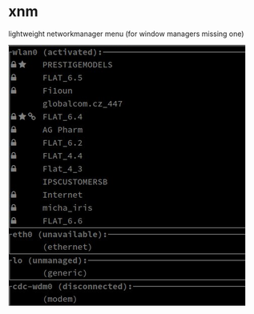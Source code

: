 # xnm
lightweight networkmanager menu (for window managers missing one)

![work in progress](/xnm-start.png?raw=true)
